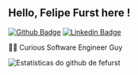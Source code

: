 ## Hello, Felipe Furst here !

[![Github Badge](https://img.shields.io/badge/GitHub-000000?style=for-the-badge&logo=github&logoColor=white)](https://github.com/fefurst)
[![Linkedin Badge](https://img.shields.io/badge/LinkedIn-0077B5?style=for-the-badge&logo=linkedin&logoColor=white)](www.linkedin.com/in/felipe-furst)

👨‍💻 Curious Software Engineer Guy<br>


![Estatísticas do github de fefurst](https://github-readme-stats.vercel.app/api?username=fefurst&count_private=true&show_icons=true&theme=dark)


<!--
**fefurst/fefurst** is a ✨ _special_ ✨ repository because its `README.md` (this file) appears on your GitHub profile.

Here are some ideas to get you started:

- 🔭 I’m currently working on ...
- 🌱 I’m currently learning ...
- 👯 I’m looking to collaborate on ...
- 🤔 I’m looking for help with ...
- 💬 Ask me about ...
- 📫 How to reach me: ...
- 😄 Pronouns: ...
- ⚡ Fun fact: ...
-->
